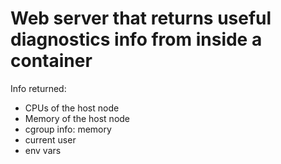 # Web server that returns useful diagnostics info from inside a container

Info returned:

* CPUs of the host node
* Memory of the host node
* cgroup info: memory
* current user
* env vars
